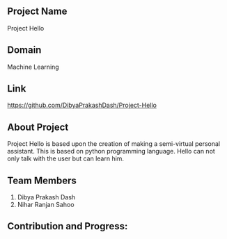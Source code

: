## Project Name

Project Hello

## Domain

Machine Learning
## Link

https://github.com/DibyaPrakashDash/Project-Hello

## About Project

Project Hello is based upon the creation of making a semi-virtual personal assistant. This is based on python  programming language. Hello can not only talk with the user but can learn him. 

## Team Members

 1. Dibya Prakash Dash
 2. Nihar Ranjan Sahoo
## Contribution and Progress:
